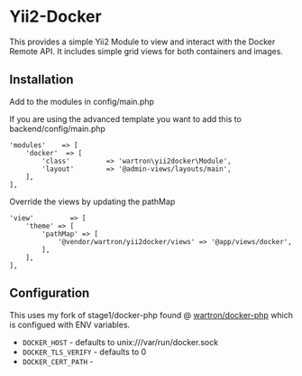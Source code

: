 # Yii2-Docker

This provides a simple Yii2 Module to view and interact with the Docker Remote API.
It includes simple grid views for both containers and images.



## Installation

Add to the modules in config/main.php

If you are using the advanced template you want to add this to backend/config/main.php

    'modules'    => [
        'docker'  => [
            'class'         => 'wartron\yii2docker\Module',
            'layout'        => '@admin-views/layouts/main',
        ],
    ],


Override the views by updating the pathMap

    'view'         => [
        'theme' => [
            'pathMap' => [
                '@vendor/wartron/yii2docker/views' => '@app/views/docker',
            ],
        ],
    ],



## Configuration

This uses my fork of stage1/docker-php found @ [wartron/docker-php](https://github.com/wartron/docker-php) which is configued with ENV variables.

 * `DOCKER_HOST` - defaults to unix:///var/run/docker.sock
 * `DOCKER_TLS_VERIFY` - defaults to 0
 * `DOCKER_CERT_PATH` -